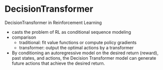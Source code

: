 # DecisionTransformer
DecisionTransformer in Reinforcement Learning
* casts the problem of RL as conditional sequence modeling
* comparison
    * traditional: fit value functions or compute policy gradients
    * transformer: output the optimal actions by a transformer
* By conditioning an autoregressive model on the desired return (reward), past states, and actions, the Decision Transformer model can generate future actions that achieve the desired return.
